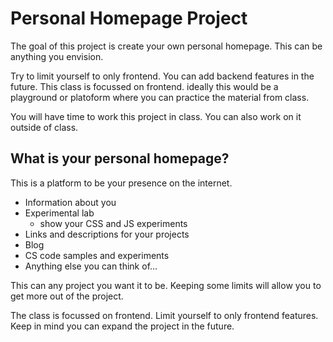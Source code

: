 # Personal Homepage Project

The goal of this project is create your own 
personal homepage. This can be anything you 
envision. 

Try to limit yourself to only frontend. You 
can add backend features in the future. This 
class is focussed on frontend. ideally this 
would be a playground or platoform where you 
can practice the material from class. 

You will have time to work this project in 
class. You can also work on it outside of 
class. 

## What is your personal homepage?

This is a platform to be your presence on 
the internet. 

- Information about you
- Experimental lab
  - show your CSS and JS experiments
- Links and descriptions for your projects
- Blog 
- CS code samples and experiments
- Anything else you can think of...

This can any project you want it to be. 
Keeping some limits will allow you to get 
more out of the project. 

The class is focussed on frontend. Limit 
yourself to only frontend features. Keep 
in mind you can expand the project in the 
future. 